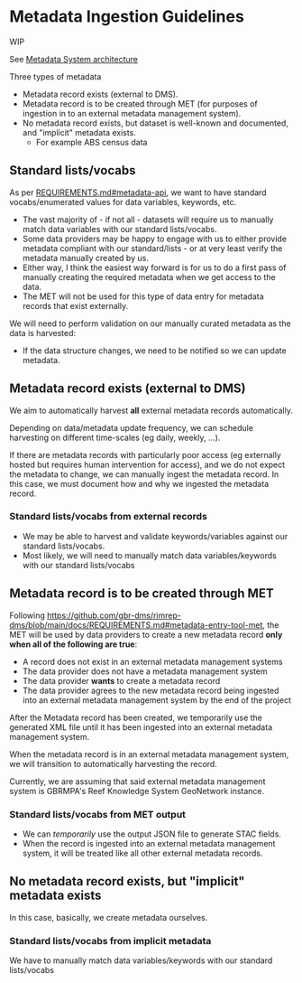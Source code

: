# Metadata Ingestion Guidelines

WIP

See [Metadata System architecture](../architecture/components/metadata-system.md)

Three types of metadata

- Metadata record exists (external to DMS).
- Metadata record is to be created through MET (for purposes of ingestion in to an external metadata management system).
- No metadata record exists, but dataset is well-known and documented, and "implicit" metadata exists.
  - For example ABS census data

## Standard lists/vocabs

As per [REQUIREMENTS.md#metadata-api](https://github.com/gbr-dms/rimrep-dms/blob/main/docs/REQUIREMENTS.md#metadata-api), we want to have standard vocabs/enumerated values for data variables, keywords, etc.

- The vast majority of - if not all - datasets will require us to manually match data variables with our standard lists/vocabs.
- Some data providers may be happy to engage with us to either provide metadata compliant with our standard/lists - or at very least verify the metadata manually created by us.
- Either way, I think the easiest way forward is for us to do a first pass of manually creating the required metadata when we get access to the data.
- The MET will not be used for this type of data entry for metadata records that exist externally.

We will need to perform validation on our manually curated metadata as the data is harvested:

- If the data structure changes, we need to be notified so we can update metadata.

## Metadata record exists (external to DMS)

We aim to automatically harvest **all** external metadata records automatically.

Depending on data/metadata update frequency, we can schedule harvesting on different time-scales (eg daily, weekly, ...).

If there are metadata records with particularly poor access (eg externally hosted but requires human intervention for access), and we do not expect the metadata to change, we can manually ingest the metadata record. In this case, we must document how and why we ingested the metadata record.

### Standard lists/vocabs from external records

- We may be able to harvest and validate keywords/variables against our standard lists/vocabs.
- Most likely, we will need to manually match data variables/keywords with our standard lists/vocabs

## Metadata record is to be created through MET

Following https://github.com/gbr-dms/rimrep-dms/blob/main/docs/REQUIREMENTS.md#metadata-entry-tool-met, the MET will be used by data providers to create a new metadata record **only when all of the following are true**:

- A record does not exist in an external metadata management systems
- The data provider does not have a metadata management system
- The data provider **wants** to create a metadata record
- The data provider agrees to the new metadata record being ingested into an external metadata management system by the end of the project

After the Metadata record has been created, we temporarily use the generated XML file until it has been ingested into an external metadata management system.

When the metadata record is in an external metadata management system, we will transition to automatically harvesting the record.

Currently, we are assuming that said external metadata management system is GBRMPA's Reef Knowledge System GeoNetwork instance.

### Standard lists/vocabs from MET output

- We can _temporarily_ use the output JSON file to generate STAC fields.
- When the record is ingested into an external metadata management system, it will be treated like all other external metadata records.

## No metadata record exists, but "implicit" metadata exists

In this case, basically, we create metadata ourselves.

### Standard lists/vocabs from implicit metadata

We have to manually match data variables/keywords with our standard lists/vocabs
